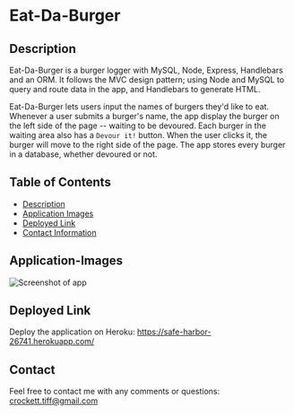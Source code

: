 # Eat-Da-Burger

## Description
Eat-Da-Burger is a burger logger with MySQL, Node, Express, Handlebars and an ORM. It follows the MVC design pattern; using Node and MySQL to query and route data in the app, and Handlebars to generate HTML. 

Eat-Da-Burger lets users input the names of burgers they'd like to eat. Whenever a user submits a burger's name, the app display the burger on the left side of the page -- waiting to be devoured. Each burger in the waiting area also has a `Devour it!` button. When the user clicks it, the burger will move to the right side of the page. The app stores every burger in a database, whether devoured or not.

## Table of Contents
* [Description](#description)
* [Application Images](#images)
* [Deployed Link](#link)
* [Contact Information](#contact) 

## Application-Images

![Screenshot of app](https://github.com/tiffcrockett/new-burgers/blob/main/public/assets/img/EDBscrnsht.png?)


## Deployed Link

Deploy the application on Heroku:  https://safe-harbor-26741.herokuapp.com/

## Contact 
Feel free to contact me with any comments or questions:
crockett.tiff@gmail.com
